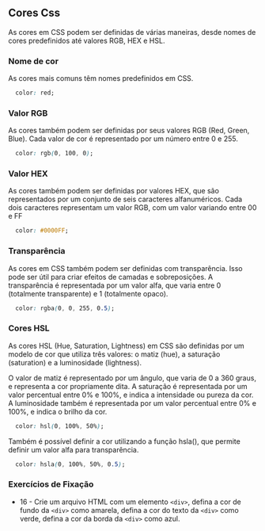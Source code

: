 ## Cores Css

As cores em CSS podem ser definidas de várias maneiras, desde nomes de cores predefinidos até valores RGB, HEX e HSL.

### Nome de cor

As cores mais comuns têm nomes predefinidos em CSS.

```css
  color: red;
```

### Valor RGB

As cores também podem ser definidas por seus valores RGB (Red, Green, Blue). Cada valor de cor é representado por um número entre 0 e 255.

```css
  color: rgb(0, 100, 0);
```

### Valor HEX

As cores também podem ser definidas por valores HEX, que são representados por um conjunto de seis caracteres alfanuméricos. Cada dois caracteres representam um valor RGB, com um valor variando entre 00 e FF

```css
  color: #0000FF;
```

### Transparência

As cores em CSS também podem ser definidas com transparência. Isso pode ser útil para criar efeitos de camadas e sobreposições. A transparência é representada por um valor alfa, que varia entre 0 (totalmente transparente) e 1 (totalmente opaco).

```css
  color: rgba(0, 0, 255, 0.5);
```

### Cores HSL

As cores HSL (Hue, Saturation, Lightness) em CSS são definidas por um modelo de cor que utiliza três valores: o matiz (hue), a saturação (saturation) e a luminosidade (lightness).

O valor de matiz é representado por um ângulo, que varia de 0 a 360 graus, e representa a cor propriamente dita. A saturação é representada por um valor percentual entre 0% e 100%, e indica a intensidade ou pureza da cor. A luminosidade também é representada por um valor percentual entre 0% e 100%, e indica o brilho da cor.

```css
  color: hsl(0, 100%, 50%);
```

Também é possível definir a cor utilizando a função hsla(), que permite definir um valor alfa para transparência.

```css
  color: hsla(0, 100%, 50%, 0.5);
```

### Exercícios de Fixação

- 16 - Crie um arquivo HTML com um elemento `<div>`, defina a cor de fundo da `<div>` como amarela, defina a cor do texto da `<div>` como verde, defina a cor da borda da `<div>` como azul.
